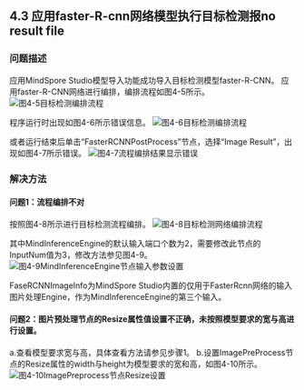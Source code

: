 ## 4.3 应用faster-R-cnn网络模型执行目标检测报no result file
### 问题描述
应用MindSpore Studio模型导入功能成功导入目标检测模型faster-R-CNN。
应用faster-R-CNN网络进行编排，编排流程如图4-5所示。
![图4-5目标检测编排流程](https://gitee.com/Atlas200DK/FAQ/raw/master/part4/img/4-5.png)


程序运行时出现如图4-6所示错误信息。
![图4-6目标检测编排流程](https://gitee.com/Atlas200DK/FAQ/raw/master/part4/img/4-6.png)


或者运行结束后单击“FasterRCNNPostProcess”节点，选择“Image Result”，出现如图4-7所示错误。
![图4-7流程编排结果显示错误](https://gitee.com/Atlas200DK/FAQ/raw/master/part4/img/4-7.png)


### 解决方法
#### 问题1：流程编排不对
按照图4-8所示进行目标检测流程编排。
![图4-8目标检测网络编排流程](https://gitee.com/Atlas200DK/FAQ/raw/master/part4/img/4-8.png)


其中MindInferenceEngine的默认输入端口个数为2，需要修改此节点的InputNum值为3，修改方法参见图4-9。
![图4-9MindInferenceEngine节点输入参数设置](https://gitee.com/Atlas200DK/FAQ/raw/master/part4/img/4-9.png)


FaseRCNNImageInfo为MindSpore Studio内置的仅用于FasterRcnn网络的输入图片处理Engine，作为MindInferenceEngine的第三个输入。
#### 问题2：图片预处理节点的Resize属性值设置不正确，未按照模型要求的宽与高进行设置。
a.查看模型要求宽与高，具体查看方法请参见步骤1。
b.设置ImagePreProcess节点的Resize属性的width与height为模型要求的宽和高，如图4-10所示。
![图4-10ImagePreprocess节点Resize设置](https://gitee.com/Atlas200DK/FAQ/raw/master/part4/img/4-10.png)



